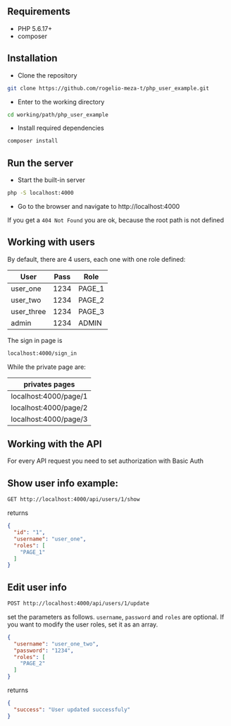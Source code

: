 Requirements
------------
* PHP 5.6.17+
* composer

Installation
------------
* Clone the repository
```sh
git clone https://github.com/rogelio-meza-t/php_user_example.git
```

* Enter to the working directory
```sh
cd working/path/php_user_example
```

* Install required dependencies
```sh
composer install
```

Run the server
-------------
* Start the built-in server
```sh
php -S localhost:4000
```
* Go to the browser and navigate to http://localhost:4000

If you get a `404 Not Found` you are ok, because the root path is not defined

Working with users
-----------------

By default, there are 4 users, each one with one role defined:

|User|Pass|Role|
|----|:--:|----|
|user_one|1234|PAGE_1|
|user_two|1234|PAGE_2|
|user_three|1234|PAGE_3|
|admin|1234|ADMIN|

The sign in page is
```sh
localhost:4000/sign_in
```

While the private page are:

|privates pages|
|:--------------------:|
|localhost:4000/page/1|
|localhost:4000/page/2|
|localhost:4000/page/3|

Working with the API
--------------------

For every API request you need to set authorization with Basic Auth

## Show user info example:

```sh
GET http://localhost:4000/api/users/1/show
```

returns

```json
{
  "id": "1",
  "username": "user_one",
  "roles": [
    "PAGE_1"
  ]
}
```

## Edit user info
```sh
POST http://localhost:4000/api/users/1/update
```

set the parameters as follows. `username`, `password` and `roles` are optional.
If you want to modify the user roles, set it as an array.

```json
{
  "username": "user_one_two",
  "password": "1234",
  "roles": [
    "PAGE_2"
  ]
}
```

returns

```json
{
  "success": "User updated successfuly"
}
```
